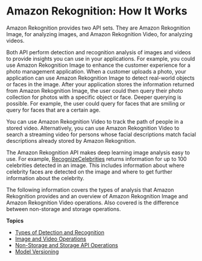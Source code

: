 # Amazon Rekognition: How It Works<a name="how-it-works"></a>

Amazon Rekognition provides two API sets\. They are Amazon Rekognition Image, for analyzing images, and Amazon Rekognition Video, for analyzing videos\.

Both API perform detection and recognition analysis of images and videos to provide insights you can use in your applications\. For example, you could use Amazon Rekognition Image to enhance the customer experience for a photo management application\. When a customer uploads a photo, your application can use Amazon Rekognition Image to detect real\-world objects or faces in the image\. After your application stores the information returned from Amazon Rekognition Image, the user could then query their photo collection for photos with a specific object or face\. Deeper querying is possible\. For example, the user could query for faces that are smiling or query for faces that are a certain age\.

You can use Amazon Rekognition Video to track the path of people in a stored video\. Alternatively, you can use Amazon Rekognition Video to search a streaming video for persons whose facial descriptions match facial descriptions already stored by Amazon Rekognition\. 

The Amazon Rekognition API makes deep learning image analysis easy to use\. For example, [RecognizeCelebrities](API_RecognizeCelebrities.md) returns information for up to 100 celebrities detected in an image\. This includes information about where celebrity faces are detected on the image and where to get further information about the celebrity\.

The following information covers the types of analysis that Amazon Rekognition provides and an overview of Amazon Rekognition Image and Amazon Rekognition Video operations\. Also covered is the difference between non\-storage and storage operations\.

**Topics**
+ [Types of Detection and Recognition](how-it-works-types.md)
+ [Image and Video Operations](how-it-works-operations-intro.md)
+ [Non\-Storage and Storage API Operations](how-it-works-storage-non-storage.md)
+ [Model Versioning](face-detection-model.md)